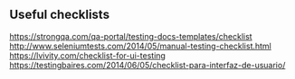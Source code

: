## Useful checklists

https://strongqa.com/qa-portal/testing-docs-templates/checklist
http://www.seleniumtests.com/2014/05/manual-testing-checklist.html
https://lvivity.com/checklist-for-ui-testing
https://testingbaires.com/2014/06/05/checklist-para-interfaz-de-usuario/